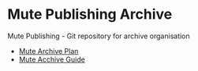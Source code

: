# Mute Publishing Archive

Mute Publishing - Git repository for archive organisation

  * [Mute Archive Plan](https://demo.hedgedoc.org/s/glrS0p_3O)
  * [Mute Acchive Guide](Wiki)
